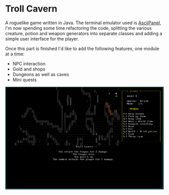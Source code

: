 # Troll Cavern

A roguelike game written in Java. The terminal emulator used is [AsciiPanel](https://github.com/trystan/AsciiPanel), I'm now spending some time refactoring the code, splitting the various creature, potion and weapon generators into separate classes and adding a simple user interface for the player.

Once this part is finished I'd like to add the following features, one module at a time:
* NPC interaction
* Gold and shops
* Dungeons as well as caves
* Mini quests

![Screenshot](docs/screenshot.png)
